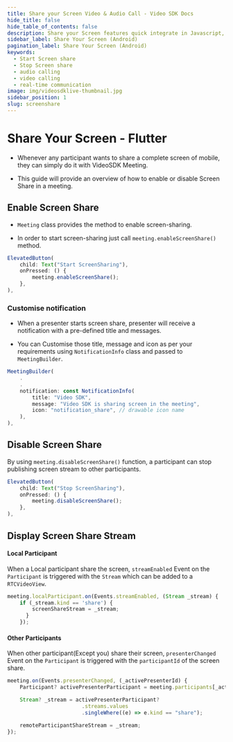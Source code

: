 ```yaml
---
title: Share your Screen Video & Audio Call - Video SDK Docs
hide_title: false
hide_table_of_contents: false
description: Share your Screen features quick integrate in Javascript, React JS, Android, IOS, React Native, Flutter with Video SDK to add live video & audio conferencing to your applications.
sidebar_label: Share Your Screen (Android)
pagination_label: Share Your Screen (Android)
keywords:
  - Start Screen share
  - Stop Screen share
  - audio calling
  - video calling
  - real-time communication
image: img/videosdklive-thumbnail.jpg
sidebar_position: 1
slug: screenshare
---
```


# Share Your Screen - Flutter

- Whenever any participant wants to share a complete screen of mobile, they can simply do it with VideoSDK Meeting.

- This guide will provide an overview of how to enable or disable Screen Share in a meeting.

## Enable Screen Share

- `Meeting` class provides the method to enable screen-sharing.

- In order to start screen-sharing just call `meeting.enableScreenShare()` method.

```js
ElevatedButton(
    child: Text("Start ScreenSharing"),
    onPressed: () {
        meeting.enableScreenShare();
    },
),
```

### Customise notification

- When a presenter starts screen share, presenter will receive a notification with a pre-defined title and messages.

- You can Customise those title, message and icon as per your requirements using `NotificationInfo` class and passed to `MeetingBuilder`.

```js
MeetingBuilder(
    .
    .
    notification: const NotificationInfo(
        title: "Video SDK",
        message: "Video SDK is sharing screen in the meeting",
        icon: "notification_share", // drawable icon name
    ),
),
```

## Disable Screen Share

By using `meeting.disableScreenShare()` function, a participant can stop publishing screen stream to other participants.

```js
ElevatedButton(
    child: Text("Stop ScreenSharing"),
    onPressed: () {
        meeting.disableScreenShare();
    },
),
```

## Display Screen Share Stream

#### Local Participant

When a Local participant share the screen, `streamEnabled` Event on the `Participant` is triggered with the `Stream` which can be added to a `RTCVideoView`.

```js
meeting.localParticipant.on(Events.streamEnabled, (Stream _stream) {
    if (_stream.kind == 'share') {
        screenShareStream = _stream;
      }
    });
```

#### Other Participants

When other participant(Except you) share their screen, `presenterChanged` Event on the `Participant` is triggered with the `participantId` of the screen share.

```js
meeting.on(Events.presenterChanged, (_activePresenterId) {
    Participant? activePresenterParticipant = meeting.participants[_activePresenterId];

    Stream? _stream = activePresenterParticipant?
                        .streams.values
                        .singleWhere((e) => e.kind == "share");

    remoteParticipantShareStream = _stream;
});
```
